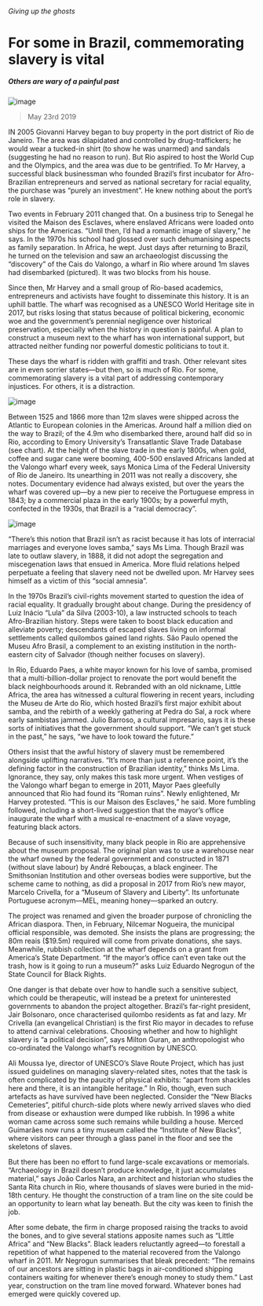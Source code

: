 ###### Giving up the ghosts
# For some in Brazil, commemorating slavery is vital 
##### Others are wary of a painful past 
![image](images/20190525_BKP002_0.jpg) 
> May 23rd 2019 
IN 2005 Giovanni Harvey began to buy property in the port district of Rio de Janeiro. The area was dilapidated and controlled by drug-traffickers; he would wear a tucked-in shirt (to show he was unarmed) and sandals (suggesting he had no reason to run). But Rio aspired to host the World Cup and the Olympics, and the area was due to be gentrified. To Mr Harvey, a successful black businessman who founded Brazil’s first incubator for Afro-Brazilian entrepreneurs and served as national secretary for racial equality, the purchase was “purely an investment”. He knew nothing about the port’s role in slavery. 
Two events in February 2011 changed that. On a business trip to Senegal he visited the Maison des Esclaves, where enslaved Africans were loaded onto ships for the Americas. “Until then, I’d had a romantic image of slavery,” he says. In the 1970s his school had glossed over such dehumanising aspects as family separation. In Africa, he wept. Just days after returning to Brazil, he turned on the television and saw an archaeologist discussing the “discovery” of the Cais do Valongo, a wharf in Rio where around 1m slaves had disembarked (pictured). It was two blocks from his house. 
Since then, Mr Harvey and a small group of Rio-based academics, entrepreneurs and activists have fought to disseminate this history. It is an uphill battle. The wharf was recognised as a UNESCO World Heritage site in 2017, but risks losing that status because of political bickering, economic woe and the government’s perennial negligence over historical preservation, especially when the history in question is painful. A plan to construct a museum next to the wharf has won international support, but attracted neither funding nor powerful domestic politicians to tout it. 
These days the wharf is ridden with graffiti and trash. Other relevant sites are in even sorrier states—but then, so is much of Rio. For some, commemorating slavery is a vital part of addressing contemporary injustices. For others, it is a distraction. 
![image](images/20190525_BKC959.png) 
Between 1525 and 1866 more than 12m slaves were shipped across the Atlantic to European colonies in the Americas. Around half a million died on the way to Brazil; of the 4.9m who disembarked there, around half did so in Rio, according to Emory University’s Transatlantic Slave Trade Database (see chart). At the height of the slave trade in the early 1800s, when gold, coffee and sugar cane were booming, 400-500 enslaved Africans landed at the Valongo wharf every week, says Monica Lima of the Federal University of Rio de Janeiro. Its unearthing in 2011 was not really a discovery, she notes. Documentary evidence had always existed, but over the years the wharf was covered up—by a new pier to receive the Portuguese empress in 1843; by a commercial plaza in the early 1900s; by a powerful myth, confected in the 1930s, that Brazil is a “racial democracy”. 
![image](images/20190525_BKC959.png) 
“There’s this notion that Brazil isn’t as racist because it has lots of interracial marriages and everyone loves samba,” says Ms Lima. Though Brazil was late to outlaw slavery, in 1888, it did not adopt the segregation and miscegenation laws that ensued in America. More fluid relations helped perpetuate a feeling that slavery need not be dwelled upon. Mr Harvey sees himself as a victim of this “social amnesia”. 
In the 1970s Brazil’s civil-rights movement started to question the idea of racial equality. It gradually brought about change. During the presidency of Luiz Inácio “Lula” da Silva (2003-10), a law instructed schools to teach Afro-Brazilian history. Steps were taken to boost black education and alleviate poverty; descendants of escaped slaves living on informal settlements called quilombos gained land rights. São Paulo opened the Museu Afro Brasil, a complement to an existing institution in the north-eastern city of Salvador (though neither focuses on slavery). 
In Rio, Eduardo Paes, a white mayor known for his love of samba, promised that a multi-billion-dollar project to renovate the port would benefit the black neighbourhoods around it. Rebranded with an old nickname, Little Africa, the area has witnessed a cultural flowering in recent years, including the Museu de Arte do Rio, which hosted Brazil’s first major exhibit about samba, and the rebirth of a weekly gathering at Pedra do Sal, a rock where early sambistas jammed. Julio Barroso, a cultural impresario, says it is these sorts of initiatives that the government should support. “We can’t get stuck in the past,” he says, “we have to look toward the future.” 
Others insist that the awful history of slavery must be remembered alongside uplifting narratives. “It’s more than just a reference point, it’s the defining factor in the construction of Brazilian identity,” thinks Ms Lima. Ignorance, they say, only makes this task more urgent. When vestiges of the Valongo wharf began to emerge in 2011, Mayor Paes gleefully announced that Rio had found its “Roman ruins”. Newly enlightened, Mr Harvey protested. “This is our Maison des Esclaves,” he said. More fumbling followed, including a short-lived suggestion that the mayor’s office inaugurate the wharf with a musical re-enactment of a slave voyage, featuring black actors. 
Because of such insensitivity, many black people in Rio are apprehensive about the museum proposal. The original plan was to use a warehouse near the wharf owned by the federal government and constructed in 1871 (without slave labour) by André Rebouças, a black engineer. The Smithsonian Institution and other overseas bodies were supportive, but the scheme came to nothing, as did a proposal in 2017 from Rio’s new mayor, Marcelo Crivella, for a “Museum of Slavery and Liberty”. Its unfortunate Portuguese acronym—MEL, meaning honey—sparked an outcry. 
The project was renamed and given the broader purpose of chronicling the African diaspora. Then, in February, Nilcemar Nogueira, the municipal official responsible, was demoted. She insists the plans are progressing; the 80m reais ($19.5m) required will come from private donations, she says. Meanwhile, rubbish collection at the wharf depends on a grant from America’s State Department. “If the mayor’s office can’t even take out the trash, how is it going to run a museum?” asks Luiz Eduardo Negrogun of the State Council for Black Rights. 
One danger is that debate over how to handle such a sensitive subject, which could be therapeutic, will instead be a pretext for uninterested governments to abandon the project altogether. Brazil’s far-right president, Jair Bolsonaro, once characterised quilombo residents as fat and lazy. Mr Crivella (an evangelical Christian) is the first Rio mayor in decades to refuse to attend carnival celebrations. Choosing whether and how to highlight slavery is “a political decision”, says Milton Guran, an anthropologist who co-ordinated the Valongo wharf’s recognition by UNESCO. 
Ali Moussa Iye, director of UNESCO’s Slave Route Project, which has just issued guidelines on managing slavery-related sites, notes that the task is often complicated by the paucity of physical exhibits: “apart from shackles here and there, it is an intangible heritage.” In Rio, though, even such artefacts as have survived have been neglected. Consider the “New Blacks Cemeteries”, pitiful church-side plots where newly arrived slaves who died from disease or exhaustion were dumped like rubbish. In 1996 a white woman came across some such remains while building a house. Merced Guimarães now runs a tiny museum called the “Institute of New Blacks”, where visitors can peer through a glass panel in the floor and see the skeletons of slaves. 
But there has been no effort to fund large-scale excavations or memorials. “Archaeology in Brazil doesn’t produce knowledge, it just accumulates material,” says João Carlos Nara, an architect and historian who studies the Santa Rita church in Rio, where thousands of slaves were buried in the mid-18th century. He thought the construction of a tram line on the site could be an opportunity to learn what lay beneath. But the city was keen to finish the job. 
After some debate, the firm in charge proposed raising the tracks to avoid the bones, and to give several stations apposite names such as “Little Africa” and “New Blacks”. Black leaders reluctantly agreed—to forestall a repetition of what happened to the material recovered from the Valongo wharf in 2011. Mr Negrogun summarises that bleak precedent: “The remains of our ancestors are sitting in plastic bags in air-conditioned shipping containers waiting for whenever there’s enough money to study them.” Last year, construction on the tram line moved forward. Whatever bones had emerged were quickly covered up. 
